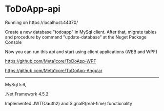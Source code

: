 # ToDoApp-api
Running on https://localhost:44370/

Create a new database "todoapp" in MySql client. After that, migrate tables and procedure by command "update-database" at the Nuget Package Console

Now you can run this api and start using client applications (WEB and WPF)

https://github.com/Meta1core/ToDoApp-WPF

https://github.com/Meta1core/ToDoApp-Angular

__________________________________________________________________________________________________________________________________________________________________________________
MySql 5.6, 

.Net Framework 4.5.2

Implemented JWT(Oauth2) and SignalR(real-time) functionality
